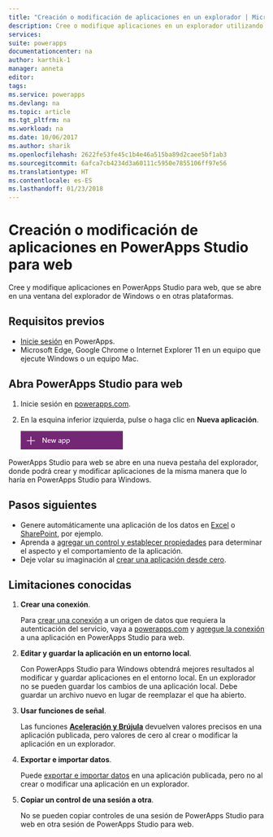```yaml
---
title: "Creación o modificación de aplicaciones en un explorador | Microsoft Docs"
description: Cree o modifique aplicaciones en un explorador utilizando PowerApps Studio para web.
services: 
suite: powerapps
documentationcenter: na
author: karthik-1
manager: anneta
editor: 
tags: 
ms.service: powerapps
ms.devlang: na
ms.topic: article
ms.tgt_pltfrm: na
ms.workload: na
ms.date: 10/06/2017
ms.author: sharik
ms.openlocfilehash: 2622fe53fe45c1b4e46a515ba89d2caee5bf1ab3
ms.sourcegitcommit: 6afca7cb4234d3a60111c5950e7855106ff97e56
ms.translationtype: HT
ms.contentlocale: es-ES
ms.lasthandoff: 01/23/2018
---
```

# <a name="create-or-edit-apps-in-powerapps-studio-for-web"></a>Creación o modificación de aplicaciones en PowerApps Studio para web
Cree y modifique aplicaciones en PowerApps Studio para web, que se abre en una ventana del explorador de Windows o en otras plataformas.

## <a name="prerequisites"></a>Requisitos previos

* [Inicie sesión](signup-for-powerapps.md) en PowerApps.
* Microsoft Edge, Google Chrome o Internet Explorer 11 en un equipo que ejecute Windows o un equipo Mac.

## <a name="open-powerapps-studio-for-web"></a>Abra PowerApps Studio para web
1. Inicie sesión en [powerapps.com](http://go.microsoft.com/fwlink/p/?LinkId=708209).
2. En la esquina inferior izquierda, pulse o haga clic en **Nueva aplicación**.
   
    ![Nueva aplicación en la barra de navegación izquierda](./media/create-app-browser/left-nav.png)

PowerApps Studio para web se abre en una nueva pestaña del explorador, donde podrá crear y modificar aplicaciones de la misma manera que lo haría en PowerApps Studio para Windows.

## <a name="next-steps"></a>Pasos siguientes
* Genere automáticamente una aplicación de los datos en [Excel](get-started-create-from-data.md) o [SharePoint](app-from-sharepoint.md), por ejemplo.
* Aprenda a [agregar un control y establecer propiedades](add-configure-controls.md) para determinar el aspecto y el comportamiento de la aplicación.
* Deje volar su imaginación al [crear una aplicación desde cero](get-started-create-from-blank.md).

## <a name="known-limitations"></a>Limitaciones conocidas
1. **Crear una conexión**.
   
    Para [crear una conexión](add-manage-connections.md) a un origen de datos que requiera la autenticación del servicio, vaya a [powerapps.com](https://web.powerapps.com) y [agregue la conexión](add-data-connection.md) a una aplicación en PowerApps Studio para web.
2. **Editar y guardar la aplicación en un entorno local**.
   
    Con PowerApps Studio para Windows obtendrá mejores resultados al modificar y guardar aplicaciones en el entorno local. En un explorador no se pueden guardar los cambios de una aplicación local. Debe guardar un archivo nuevo en lugar de reemplazar el que ha abierto.
3. **Usar funciones de señal**.
   
    Las funciones **[Aceleración y Brújula](functions/signals.md)** devuelven valores precisos en una aplicación publicada, pero valores de cero al crear o modificar la aplicación en un explorador.
4. **Exportar e importar datos**.
   
    Puede [exportar e importar datos](controls/control-export-import.md) en una aplicación publicada, pero no al crear o modificar una aplicación en un explorador.
5. **Copiar un control de una sesión a otra**.
   
    No se pueden copiar controles de una sesión de PowerApps Studio para web en otra sesión de PowerApps Studio para web.

